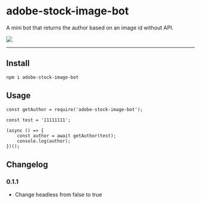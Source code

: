 # adobe-stock-image-bot
A mini bot that returns the author based on an image id without API.

<img src="https://badge.fury.io/js/adobe-stock-image-bot.svg">

---

## Install

``` npm
npm i adobe-stock-image-bot
```

## Usage
``` nodejs
const getAuthor = require('adobe-stock-image-bot');

const test = '11111111';

(async () => {
    const author = await getAuthor(test);
    console.log(author);
})();

```

## Changelog

### 0.1.1
- Change headless from false to true
